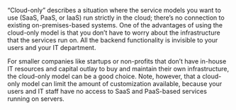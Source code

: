 “Cloud-only” describes a situation where the service models you want to use (SaaS, PaaS, or IaaS) run strictly in the cloud; there’s no connection to existing on-premises-based systems. One of the advantages of using the cloud-only model is that you don’t have to worry about the infrastructure that the services run on. All the backend functionality is invisible to your users and your IT department.

For smaller companies like startups or non-profits that don’t have in-house IT resources and capital outlay to buy and maintain their own infrastructure, the cloud-only model can be a good choice. Note, however, that a cloud-only model can limit the amount of customization available, because your users and IT staff have no access to SaaS and PaaS-based services running on servers.

<!--# Heading 1 is pulled in from metadata in .yml files, no need to add level 1 heading, just add you first paragraph here. Remove this comment.-->
